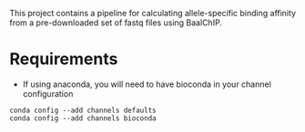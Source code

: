 This project contains a pipeline for calculating allele-specific binding affinity from a pre-downloaded set of fastq files using BaalChIP.

# Requirements
- If using anaconda, you will need to have bioconda in your channel configuration
```
conda config --add channels defaults
conda config --add channels bioconda
```
